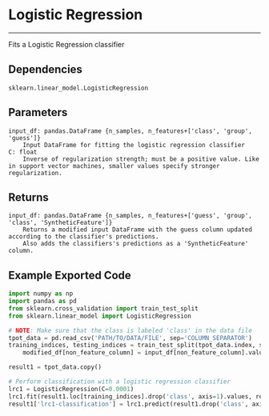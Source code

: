 # Logistic Regression
* * * 

Fits a Logistic Regression classifier

## Dependencies
    sklearn.linear_model.LogisticRegression

Parameters
----------
    input_df: pandas.DataFrame {n_samples, n_features+['class', 'group', 'guess']}
        Input DataFrame for fitting the logistic regression classifier
    C: float
        Inverse of regularization strength; must be a positive value. Like in support vector machines, smaller values specify stronger regularization.

Returns
-------
    input_df: pandas.DataFrame {n_samples, n_features+['guess', 'group', 'class', 'SyntheticFeature']}
        Returns a modified input DataFrame with the guess column updated according to the classifier's predictions.
        Also adds the classifiers's predictions as a 'SyntheticFeature' column.

Example Exported Code
---------------------

```Python
import numpy as np
import pandas as pd
from sklearn.cross_validation import train_test_split
from sklearn.linear_model import LogisticRegression

# NOTE: Make sure that the class is labeled 'class' in the data file
tpot_data = pd.read_csv('PATH/TO/DATA/FILE', sep='COLUMN_SEPARATOR')
training_indices, testing_indices = train_test_split(tpot_data.index, stratify=tpot_data['class'].values, train_size=0.75, test_size=0.25)
    modified_df[non_feature_column] = input_df[non_feature_column].values

result1 = tpot_data.copy()

# Perform classification with a logistic regression classifier
lrc1 = LogisticRegression(C=0.0001)
lrc1.fit(result1.loc[training_indices].drop('class', axis=1).values, result1.loc[training_indices, 'class'].values)
result1['lrc1-classification'] = lrc1.predict(result1.drop('class', axis=1).values)
```
